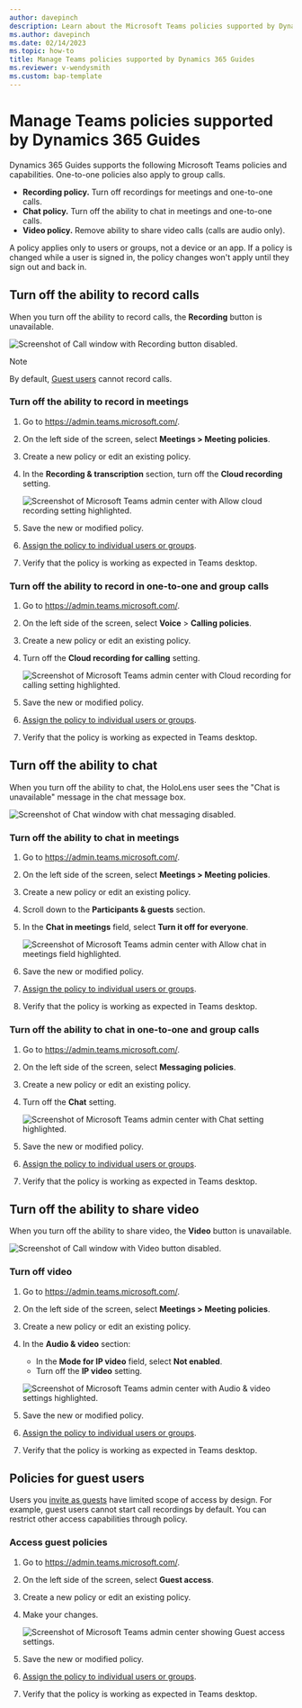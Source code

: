 ```yaml
---
author: davepinch
description: Learn about the Microsoft Teams policies supported by Dynamics 365 Guides
ms.author: davepinch
ms.date: 02/14/2023
ms.topic: how-to
title: Manage Teams policies supported by Dynamics 365 Guides
ms.reviewer: v-wendysmith
ms.custom: bap-template
---
```


# Manage Teams policies supported by Dynamics 365 Guides

Dynamics 365 Guides supports the following Microsoft Teams policies and capabilities. One-to-one policies also apply to group calls.

- **Recording policy.** Turn off recordings for meetings and one-to-one calls.
- **Chat policy.** Turn off the ability to chat in meetings and one-to-one calls.
- **Video policy.** Remove ability to share video calls (calls are audio only).

A policy applies only to users or groups, not a device or an app. If a policy is changed while a user is signed in, the policy changes won't apply until they sign out and back in.

## Turn off the ability to record calls

When you turn off the ability to record calls, the **Recording** button is unavailable.

![Screenshot of Call window with Recording button disabled.](media/calling-teams-policies-recording-disabled.JPG "Screenshot of Call window with Recording button disabled")

> [!NOTE]
> By default, [Guest users](admin-add-guest-user.md) cannot record calls.

### Turn off the ability to record in meetings

1. Go to https://admin.teams.microsoft.com/.
1. On the left side of the screen, select **Meetings > Meeting policies**.
1. Create a new policy or edit an existing policy.
1. In the **Recording & transcription** section, turn off the **Cloud recording** setting.

    ![Screenshot of Microsoft Teams admin center with Allow cloud recording setting highlighted.](media/calling-teams-policies-recording-meetings.JPG "Screenshot of Microsoft Teams admin center with Allow cloud recording setting highlighted")

1. Save the new or modified policy.
1. [Assign the policy to individual users or groups](/microsoftteams/assign-policies-users-and-groups).
1. Verify that the policy is working as expected in Teams desktop.

### Turn off the ability to record in one-to-one and group calls

1. Go to https://admin.teams.microsoft.com/.
1. On the left side of the screen, select **Voice** > **Calling policies**.
1. Create a new policy or edit an existing policy.
1. Turn off the **Cloud recording for calling** setting. 

    ![Screenshot of Microsoft Teams admin center with Cloud recording for calling setting highlighted.](media/calling-teams-policies-recording-one-to-one.JPG "Screenshot of Microsoft Teams admin center with Cloud recording for calling setting highlighted")

1. Save the new or modified policy.
1. [Assign the policy to individual users or groups](/microsoftteams/assign-policies-users-and-groups).
1. Verify that the policy is working as expected in Teams desktop.

## Turn off the ability to chat

When you turn off the ability to chat, the HoloLens user sees the "Chat is unavailable" message in the chat message box.

![Screenshot of Chat window with chat messaging disabled.](media/calling-teams-policies-chat-disabled.JPG "Screenshot of Chat window with chat messaging disabled")

### Turn off the ability to chat in meetings

1. Go to https://admin.teams.microsoft.com/.
1. On the left side of the screen, select **Meetings > Meeting policies**.
1. Create a new policy or edit an existing policy.
1. Scroll down to the **Participants & guests** section.
1. In the **Chat in meetings** field, select **Turn it off for everyone**.

    ![Screenshot of Microsoft Teams admin center with Allow chat in meetings field highlighted.](media/calling-teams-policies-chat-meetings.JPG "Screenshot of Microsoft Teams admin center with Allow chat in meetings field highlighted")

1. Save the new or modified policy.
1. [Assign the policy to individual users or groups](/microsoftteams/assign-policies-users-and-groups).
1. Verify that the policy is working as expected in Teams desktop.

### Turn off the ability to chat in one-to-one and group calls

1. Go to https://admin.teams.microsoft.com/.
1. On the left side of the screen, select **Messaging policies**.
1. Create a new policy or edit an existing policy.
1. Turn off the **Chat** setting.

    ![Screenshot of Microsoft Teams admin center with Chat setting highlighted.](media/calling-teams-policies-chat-one-to-one.JPG "Screenshot of Microsoft Teams admin center with Chat setting highlighted")

1. Save the new or modified policy.
1. [Assign the policy to individual users or groups](/microsoftteams/assign-policies-users-and-groups).
1. Verify that the policy is working as expected in Teams desktop.

## Turn off the ability to share video

When you turn off the ability to share video, the **Video** button is unavailable.

![Screenshot of Call window with Video button disabled.](media/calling-teams-policies-video-disabled.JPG "Screenshot of Call window with Video button disabled")

### Turn off video

1. Go to https://admin.teams.microsoft.com/.
1. On the left side of the screen, select **Meetings > Meeting policies**.
1. Create a new policy or edit an existing policy.
1. In the **Audio & video** section:
    - In the **Mode for IP video** field, select **Not enabled**.
    - Turn off the **IP video** setting.

    ![Screenshot of Microsoft Teams admin center with Audio & video settings highlighted.](media/calling-teams-policies-video.JPG "Screenshot of Microsoft Teams admin center with Audio & video settings highlighted")

1. Save the new or modified policy.
1. [Assign the policy to individual users or groups](/microsoftteams/assign-policies-users-and-groups).
1. Verify that the policy is working as expected in Teams desktop.

## Policies for guest users

Users you [invite as guests](admin-add-guest-user.md) have limited scope of access by design. For example, guest users cannot start call recordings by default. You can restrict other access capabilities through policy. 

### Access guest policies

1. Go to https://admin.teams.microsoft.com/.
1. On the left side of the screen, select **Guest access**.
1. Create a new policy or edit an existing policy.
1. Make your changes.

    ![Screenshot of Microsoft Teams admin center showing Guest access settings.](media/calling-teams-policies-guest-access.JPG "Screenshot of Microsoft Teams admin center showing Guest access settings")

1. Save the new or modified policy.
1. [Assign the policy to individual users or groups](/microsoftteams/assign-policies-users-and-groups).
1. Verify that the policy is working as expected in Teams desktop.
